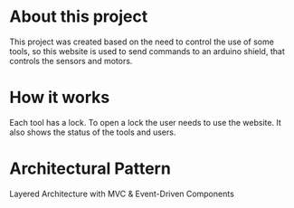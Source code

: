 # About this project
This project was created based on the need to control the use of some tools, so this website is used to send commands to an arduino shield, that controls the sensors and motors.

# How it works
Each tool has a lock. To open a lock the user needs to use the website. It also shows the status of the tools and users.


#  Architectural Pattern
Layered Architecture with MVC & Event-Driven Components
